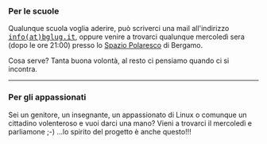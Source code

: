 ### Per le scuole

Qualunque scuola voglia aderire, può scriverci una mail all'indirizzo
[<tt>info(at)bglug.it</tt>](mailto:info[at]bglug.it), oppure venire a trovarci
qualunque mercoledì sera (dopo le ore 21:00) presso lo [Spazio
Polaresco](http://giovani.bg.it/spazio-polaresco/) di Bergamo.

Cosa serve? Tanta buona volontà, al resto ci pensiamo quando ci si incontra.

-----

### Per gli appassionati

Sei un genitore, un insegnante, un appassionato di Linux o comunque un
cittadino volenteroso e vuoi darci una mano? Vieni a trovarci il mercoledì e
parliamone ;-)
...lo spirito del progetto è anche questo!!!
